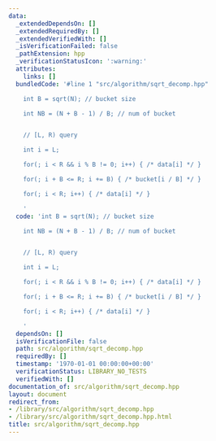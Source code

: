 ```yaml
---
data:
  _extendedDependsOn: []
  _extendedRequiredBy: []
  _extendedVerifiedWith: []
  _isVerificationFailed: false
  _pathExtension: hpp
  _verificationStatusIcon: ':warning:'
  attributes:
    links: []
  bundledCode: '#line 1 "src/algorithm/sqrt_decomp.hpp"

    int B = sqrt(N); // bucket size

    int NB = (N + B - 1) / B; // num of bucket


    // [L, R) query

    int i = L;

    for(; i < R && i % B != 0; i++) { /* data[i] */ }

    for(; i + B <= R; i += B) { /* bucket[i / B] */ }

    for(; i < R; i++) { /* data[i] */ }

    '
  code: 'int B = sqrt(N); // bucket size

    int NB = (N + B - 1) / B; // num of bucket


    // [L, R) query

    int i = L;

    for(; i < R && i % B != 0; i++) { /* data[i] */ }

    for(; i + B <= R; i += B) { /* bucket[i / B] */ }

    for(; i < R; i++) { /* data[i] */ }

    '
  dependsOn: []
  isVerificationFile: false
  path: src/algorithm/sqrt_decomp.hpp
  requiredBy: []
  timestamp: '1970-01-01 00:00:00+00:00'
  verificationStatus: LIBRARY_NO_TESTS
  verifiedWith: []
documentation_of: src/algorithm/sqrt_decomp.hpp
layout: document
redirect_from:
- /library/src/algorithm/sqrt_decomp.hpp
- /library/src/algorithm/sqrt_decomp.hpp.html
title: src/algorithm/sqrt_decomp.hpp
---
```

